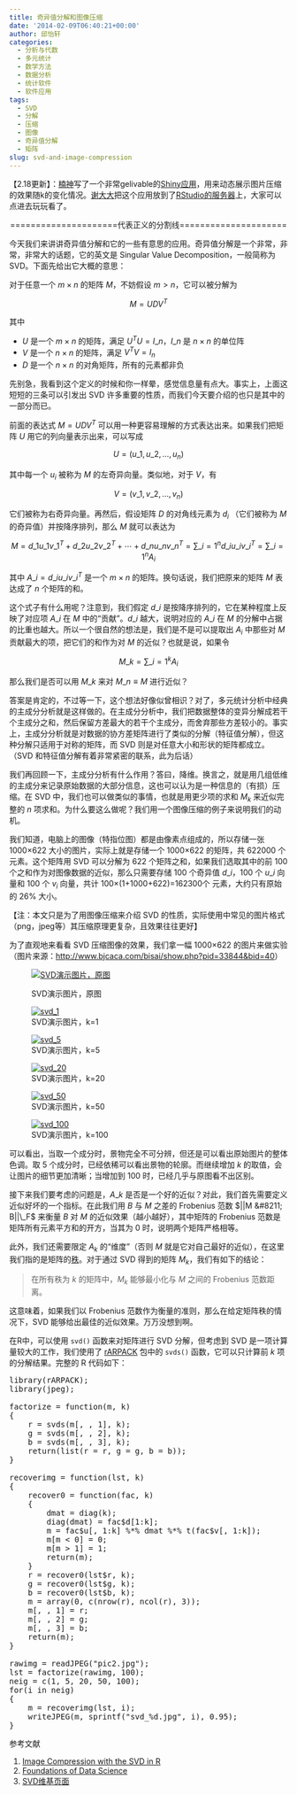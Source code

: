 ```yaml
---
title: 奇异值分解和图像压缩
date: '2014-02-09T06:40:21+00:00'
author: 邱怡轩
categories:
  - 分析与代数
  - 多元统计
  - 数学方法
  - 数据分析
  - 统计软件
  - 软件应用
tags:
  - SVD
  - 分解
  - 压缩
  - 图像
  - 奇异值分解
  - 矩阵
slug: svd-and-image-compression
---
```


【2.18更新】：[楠神](https://github.com/road2stat)写了一个非常gelivable的[Shiny应用](https://github.com/road2stat/imgsvd)，用来动态展示图片压缩的效果随k的变化情况。[谢大大](http://yihui.name/)把这个应用放到了[RStudio的服务器](https://yihui.shinyapps.io/imgsvd/)上，大家可以点进去玩玩看了。

<p style="text-align: center;">
  =====================代表正义的分割线=====================
</p>

今天我们来讲讲奇异值分解和它的一些有意思的应用。奇异值分解是一个非常，非常，非常大的话题，它的英文是 Singular Value Decomposition，一般简称为 SVD。下面先给出它大概的意思：

对于任意一个 $m\times n$ 的矩阵 $M$，不妨假设 $m>n$，它可以被分解为

$$M=UDV^T$$

其中

  * $U$ 是一个 $m\times n$ 的矩阵，满足 $U^T U=I\_n$，$I\_n$ 是 $n\times n$ 的单位阵
  * $V$ 是一个 $n\times n$ 的矩阵，满足 $V^T V=I_n$
  * $D$ 是一个 $n\times n$ 的对角矩阵，所有的元素都非负

先别急，我看到这个定义的时候和你一样晕，感觉信息量有点大。事实上，上面这短短的三条可以引发出 SVD 许多重要的性质，而我们今天要介绍的也只是其中的一部分而已。

<!--more-->

前面的表达式 $M=UDV^T$ 可以用一种更容易理解的方式表达出来。如果我们把矩阵 $U$ 用它的列向量表示出来，可以写成

$$U=(u\_1,u\_2,\ldots,u_n)$$

其中每一个 $u_i$ 被称为 $M$ 的左奇异向量。类似地，对于 $V$，有

$$V=(v\_1,v\_2,\ldots,v_n)$$

它们被称为右奇异向量。再然后，假设矩阵 $D$ 的对角线元素为 $d_i$ （它们被称为 $M$ 的奇异值）并按降序排列，那么 $M$ 就可以表达为

$$M=d\_1u\_1v\_1^T+d\_2u\_2v\_2^T+\cdots+d\_nu\_nv\_n^T=\sum\_{i=1}^n d\_iu\_iv\_i^T=\sum\_{i=1}^n A_i$$

其中 $A\_i=d\_iu\_iv\_i^T$ 是一个 $m\times n$ 的矩阵。换句话说，我们把原来的矩阵 $M$ 表达成了 $n$ 个矩阵的和。

这个式子有什么用呢？注意到，我们假定 $d\_i$ 是按降序排列的，它在某种程度上反映了对应项 $A\_i$ 在 $M$ 中的“贡献”。$d\_i$ 越大，说明对应的 $A\_i$ 在 $M$ 的分解中占据的比重也越大。所以一个很自然的想法是，我们是不是可以提取出 $A_i$ 中那些对 $M$ 贡献最大的项，把它们的和作为对 $M$ 的近似？也就是说，如果令

$$M\_k=\sum\_{i=1}^k A_i$$

那么我们是否可以用 $M\_k$ 来对 $M\_n\equiv M$ 进行近似？

答案是肯定的，不过等一下，这个想法好像似曾相识？对了，多元统计分析中经典的主成分分析就是这样做的。在主成分分析中，我们把数据整体的变异分解成若干个主成分之和，然后保留方差最大的若干个主成分，而舍弃那些方差较小的。事实上，主成分分析就是对数据的协方差矩阵进行了类似的分解（特征值分解），但这种分解只适用于对称的矩阵，而 SVD 则是对任意大小和形状的矩阵都成立。（SVD 和特征值分解有着非常紧密的联系，此为后话）

我们再回顾一下，主成分分析有什么作用？答曰，降维。换言之，就是用几组低维的主成分来记录原始数据的大部分信息，这也可以认为是一种信息的（有损）压缩。在 SVD 中，我们也可以做类似的事情，也就是用更少项的求和 $M_k$ 来近似完整的 $n$ 项求和。为什么要这么做呢？我们用一个图像压缩的例子来说明我们的动机。

我们知道，电脑上的图像（特指位图）都是由像素点组成的，所以存储一张 1000×622 大小的图片，实际上就是存储一个 1000×622 的矩阵，共 622000 个元素。这个矩阵用 SVD 可以分解为 622 个矩阵之和，如果我们选取其中的前 100 个之和作为对图像数据的近似，那么只需要存储 100 个奇异值 $d\_i$，100 个 $u\_i$ 向量和 100 个 $v_i$ 向量，共计 100×(1+1000+622)=162300个 元素，大约只有原始的 26% 大小。

【注：本文只是为了用图像压缩来介绍 SVD 的性质，实际使用中常见的图片格式（png，jpeg等）其压缩原理更复杂，且效果往往更好】

为了直观地来看看 SVD 压缩图像的效果，我们拿一幅 1000×622 的图片来做实验（图片来源：<http://www.bjcaca.com/bisai/show.php?pid=33844&bid=40>）<figure id="attachment_9541" style="width: 500px" class="wp-caption aligncenter">

[![SVD演示图片，原图](https://cos.name/wp-content/uploads/2014/02/pic2.jpg)](https://cos.name/wp-content/uploads/2014/02/pic2.jpg)<figcaption class="wp-caption-text">SVD演示图片，原图</figcaption></figure> <figure id="attachment_9542" style="width: 500px" class="wp-caption aligncenter">[![svd_1](https://cos.name/wp-content/uploads/2014/02/svd_1.jpg)](https://cos.name/wp-content/uploads/2014/02/svd_1.jpg)<figcaption class="wp-caption-text">SVD演示图片，k=1</figcaption></figure> <figure id="attachment_9543" style="width: 500px" class="wp-caption aligncenter">[![svd_5](https://cos.name/wp-content/uploads/2014/02/svd_5.jpg)](https://cos.name/wp-content/uploads/2014/02/svd_5.jpg)<figcaption class="wp-caption-text">SVD演示图片，k=5</figcaption></figure> <figure id="attachment_9544" style="width: 500px" class="wp-caption aligncenter">[![svd_20](https://cos.name/wp-content/uploads/2014/02/svd_20.jpg)](https://cos.name/wp-content/uploads/2014/02/svd_20.jpg)<figcaption class="wp-caption-text">SVD演示图片，k=20</figcaption></figure> <figure id="attachment_9545" style="width: 500px" class="wp-caption aligncenter">[![svd_50](https://cos.name/wp-content/uploads/2014/02/svd_50.jpg)](https://cos.name/wp-content/uploads/2014/02/svd_50.jpg)<figcaption class="wp-caption-text">SVD演示图片，k=50</figcaption></figure> <figure id="attachment_9546" style="width: 500px" class="wp-caption aligncenter">[![svd_100](https://cos.name/wp-content/uploads/2014/02/svd_100.jpg)](https://cos.name/wp-content/uploads/2014/02/svd_100.jpg)<figcaption class="wp-caption-text">SVD演示图片，k=100</figcaption></figure> 

可以看出，当取一个成分时，景物完全不可分辨，但还是可以看出原始图片的整体色调。取 5 个成分时，已经依稀可以看出景物的轮廓。而继续增加 $k$ 的取值，会让图片的细节更加清晰；当增加到 100 时，已经几乎与原图看不出区别。

接下来我们要考虑的问题是，$A\_k$ 是否是一个好的近似？对此，我们首先需要定义近似好坏的一个指标。在此我们用 $B$ 与 $M$ 之差的 Frobenius 范数 $||M &#8211; B||\_F$ 来衡量 $B$ 对 $M$ 的近似效果（越小越好），其中矩阵的 Frobenius 范数是矩阵所有元素平方和的开方，当其为 0 时，说明两个矩阵严格相等。

此外，我们还需要限定 $A_k$ 的“维度”（否则 $M$ 就是它对自己最好的近似），在这里我们指的是矩阵的[秩](http://zh.wikipedia.org/wiki/%E7%A7%A9_%28%E7%BA%BF%E6%80%A7%E4%BB%A3%E6%95%B0%29)。对于通过 SVD 得到的矩阵 $M_k$，我们有如下的结论：

> 在所有秩为 $k$ 的矩阵中，$M_k$ 能够最小化与 $M$ 之间的 Frobenius 范数距离。

这意味着，如果我们以 Frobenius 范数作为衡量的准则，那么在给定矩阵秩的情况下，SVD 能够给出最佳的近似效果。万万没想到啊。

在R中，可以使用 `svd()` 函数来对矩阵进行 SVD 分解，但考虑到 SVD 是一项计算量较大的工作，我们使用了 [rARPACK](http://cran.r-project.org/web/packages/rARPACK/index.html) 包中的 `svds()` 函数，它可以只计算前 $k$ 项的分解结果。完整的 R 代码如下：

<pre>library(rARPACK);
library(jpeg);

factorize = function(m, k)
{
    r = svds(m[, , 1], k);
    g = svds(m[, , 2], k);
    b = svds(m[, , 3], k);
    return(list(r = r, g = g, b = b));
}

recoverimg = function(lst, k)
{
    recover0 = function(fac, k)
    {
        dmat = diag(k);
        diag(dmat) = fac$d[1:k];
        m = fac$u[, 1:k] %*% dmat %*% t(fac$v[, 1:k]);
        m[m &lt; 0] = 0;
        m[m &gt; 1] = 1;
        return(m);
    }
    r = recover0(lst$r, k);
    g = recover0(lst$g, k);
    b = recover0(lst$b, k);
    m = array(0, c(nrow(r), ncol(r), 3));
    m[, , 1] = r;
    m[, , 2] = g;
    m[, , 3] = b;
    return(m);
}

rawimg = readJPEG("pic2.jpg");
lst = factorize(rawimg, 100);
neig = c(1, 5, 20, 50, 100);
for(i in neig)
{
    m = recoverimg(lst, i);
    writeJPEG(m, sprintf("svd_%d.jpg", i), 0.95);
}</pre>

参考文献

  1. [Image Compression with the SVD in R](http://www.johnmyleswhite.com/notebook/2009/12/17/image-compression-with-the-svd-in-r/)
  2. [Foundations of Data Science](http://www.cs.cornell.edu/jeh/book112013.pdf)
  3. [SVD维基页面](http://en.wikipedia.org/wiki/Singular_value_decomposition)
